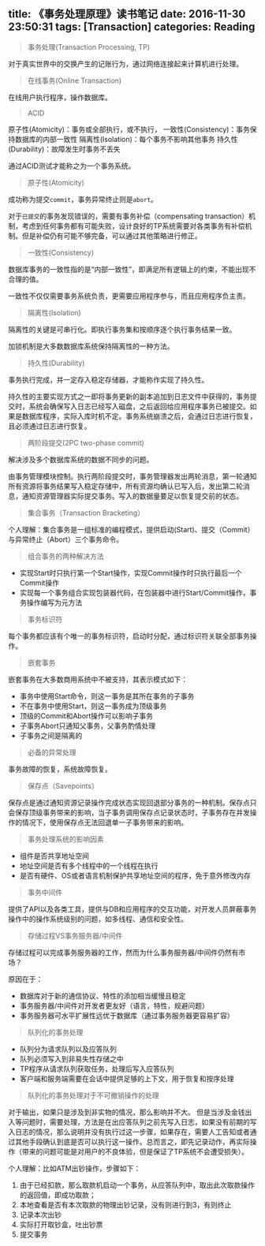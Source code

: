 title: 《事务处理原理》读书笔记
date: 2016-11-30 23:50:31
tags: [Transaction]
categories: Reading
---

> 事务处理(Transaction Processing, TP)

对于真实世界中的交换产生的记账行为，通过网络连接起来计算机进行处理。

> 在线事务(Online Transaction)

在线用户执行程序，操作数据库。

>  ACID

原子性(Atomicity)：事务或全部执行，或不执行，
一致性(Consistency)：事务保持数据库的内部一致性
隔离性(Isolation)：每个事务不影响其他事务
持久性(Durability)：故障发生时事务不丢失

通过ACID测试才能称之为一个事务系统。

> 原子性(Atomicity)

成功称为提交`commit`，事务异常终止则是`abort`。

对于`已提交`的事务发现错误的，需要有事务补偿（compensating transaction）机制，考虑到任何事务都有可能失败，设计良好的TP系统需要对各类事务有补偿机制。但是补偿仍有可能不够完备，可以通过其他策略进行修正。

> 一致性(Consistency)

数据库事务的一致性指的是“内部一致性”，即满足所有逻辑上的约束，不能出现不合理的值。

一致性不仅仅需要事务系统负责，更需要应用程序参与，而且应用程序负主责。

> 隔离性(Isolation)

隔离性的关键是可串行化。即执行事务集和按顺序逐个执行事务结果一致。

加锁机制是大多数数据库系统保持隔离性的一种方法。

> 持久性(Durability)

事务执行完成，并一定存入稳定存储器，才能称作实现了持久性。

持久性的主要实现方式之一即将事务更新的副本追加到日志文件中获得的，事务提交时，系统会确保写入日志已经写入磁盘，之后返回给应用程序事务已被提交。如果是数据库程序，实际入库时机不定。事务系统崩溃之后，会通过日志进行恢复，且必须通过日志进行恢复。

> 两阶段提交(2PC two-phase commit)

解决涉及多个数据库系统的数据不同步的问题。

由事务管理模块控制。执行两阶段提交时，事务管理器发出两轮消息，第一轮通知所有资源将事务结果写入稳定存储中，所有资源均确认已写入后，发出第二轮消息，通知资源管理器实际提交事务。写入的数据量要足以恢复提交前的状态。

> 集合事务（Transaction Bracketing）

个人理解：集合事务是一组标准的编程模式，提供启动(Start)、提交（Commit）与异常终止（Abort）三个事务命令。

> 组合事务的两种解决方法

+ 实现Start时只执行第一个Start操作，实现Commit操作时只执行最后一个Commit操作
+ 实现每一个事务组合实现包装器代码，在包装器中进行Start/Commit操作，事务操作编写为元方法

> 事务标识符

每个事务都应该有个唯一的事务标识符，启动时分配，通过标识符关联全部事务操作。

> 嵌套事务

嵌套事务在大多数商用系统中不被支持，其表示模式如下：

+ 事务中使用Start命令，则这一事务是其所在事务的子事务
+ 不在事务中使用Start，则这一事务成为顶级事务
+ 顶级的Commit和Abort操作可以影响子事务
+ 子事务Abort只通知父事务，父事务酌情处理
+ 子事务之间是隔离的

> 必备的异常处理

事务故障的恢复，系统故障恢复。

> 保存点（Savepoints）

保存点是通过通知资源记录操作完成状态实现回退部分事务的一种机制。保存点只会保存顶级事务带来的影响，当子事务调用保存点记录状态时，子事务存在并发操作的情况下，使用保存点无法回退单一子事务带来的影响。

> 事务处理系统的影响因素

+ 组件是否共享地址空间
+ 地址空间是否有多个线程中的一个线程在执行
+ 是否有硬件、OS或者语言机制保护共享地址空间的程序，免于意外修改内存

> 事务中间件

提供了API以及各类工具，提供与DB和应用程序的交互功能，对开发人员屏蔽事务操作中的操作系统级别的问题，如多线程、通信和安全性。

> 存储过程VS事务服务器/中间件

存储过程可以完成事务服务器的工作，然而为什么事务服务器/中间件仍然有市场？

原因在于：

+ 数据库对于新的通信协议、特性的添加相当缓慢且稳定
+ 事务服务器/中间件对开发者更友好（语言，特性，规避问题）
+ 事务服务器可水平扩展性远优于数据库（通过事务服务器更容易扩容）

> 队列化的事务处理

+ 队列分为请求队列以及应答队列
+ 队列必须写入到非易失性存储之中
+ TP程序从请求队列获取任务，处理后写入应答队列
+ 客户端和服务端需要在会话中提供足够的上下文，用于恢复和按序处理

> 队列化的事务处理对于不可撤销操作的处理

对于输出，如果只是涉及到非实物的情况，那么影响并不大。
但是当涉及金钱出入等问题时，需要处理，方法是在出应答队列之前先写入日志，如果没有前期的写入日志的情况，那么说明并没有执行过这一步骤，如果存在，需要人工告知或者通过其他手段确认到底是否可以执行这一操作。总而言之，即先记录动作，再实际操作（带来的问题可能是对用户的不良体验，但是保证了TP系统不会遭受损失）。

个人理解：比如ATM出钞操作，步骤如下：

1. 由于已经扣款，那么取款机启动一个事务，从应答队列中，取出此次取款操作的返回值，即成功取款；
2. 本地查看是否有本次取款的物理出钞记录，没有则进行到3，有则终止
3. 记录本次出钞
4. 实际打开取钞盒，吐出钞票
5. 提交事务

